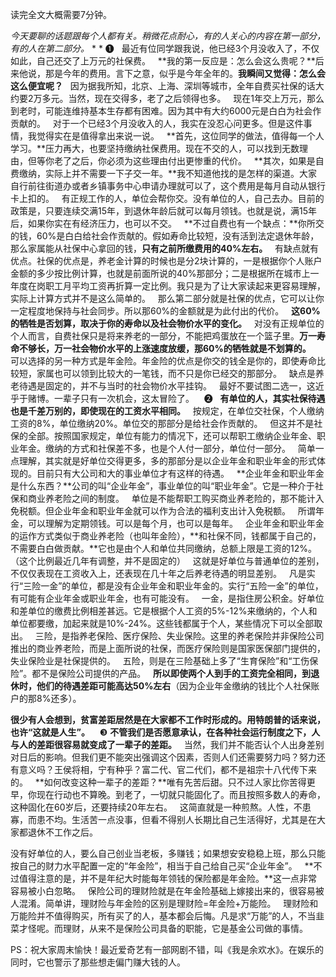 读完全文大概需要7分钟。  
  
*今天要聊的话题跟每个人都有关。稍微花点耐心，有的人关心的内容在第一部分，有的人在第二部分。*
* *
❶
 
最近有位同学跟我说，他已经3个月没收入了，不仅如此，自己还交了上万元的社保费。
 
**我的第一反应是：怎么会这么贵呢？**后来他说，那是今年的费用。言下之意，似乎是今年全年的。**我瞬间又觉得：怎么会这么便宜呢？**
 
因为据我所知，北京、上海、深圳等城市，全年自费买社保的话大约要2万多元。当然，现在交得多，老了之后领得也多。
 
现在1年交上万元，那么到老时，可能连维持基本生存都有困难。因为其中有大约6000元是白白为社会作贡献的。
 
对于一个已经3个月没收入的人，我实在没忍心问更多。但是这件事情，我觉得实在是值得拿出来说一说。
 
**首先，这位同学的做法，值得每一个人学习。**压力再大，也要坚持缴纳社保费用。现在不交的人，可以找到无数理由，但等你老了之后，你必须为这些理由付出更惨重的代价。
 
**其次，如果是自费缴纳，实际上并不需要一下子交一年。**我不知道他找的是怎样的渠道。大家自行前往街道办或者乡镇事务中心申请办理就可以了，这个费用是每月自动从银行卡上扣的。
 
有正规工作的人，单位会帮你交。没有单位的人，自己去办。目前的政策是，只要连续交满15年，到退休年龄后就可以每月领钱。也就是说，满15年后，如果你实在有经济压力，也可以不交。
 
**不过自费也有一个缺点：**你所交的钱，60%是白白给社会作贡献的。假如寿命比较短，没有活到法定退休年龄，那么家属能从社保中心拿回的钱，**只有之前所缴费用的40%左右。**
 
有缺点就有优点。社保的优点是，养老金计算的时候也是分2块计算的，一是根据你个人账户金额的多少按比例计算，也就是前面所说的40%那部分；二是根据所在城市上一年度在岗职工月平均工资再折算一定比例。我只是为了让大家读起来更容易理解，实际上计算方式并不是这么简单的。
 
那么第二部分就是社保的优点，它可以让你一定程度地保持与社会同步。所以那60%的金额就是为此付出的代价。
 
**这60%的牺牲是否划算，取决于你的寿命以及社会物价水平的变化。**
 
对没有正规单位的个人而言，自费社保只是将来养老的一部分，不能把鸡蛋放在一个篮子里。**万一寿命不够长，万一社会物价水平的上涨速度放缓，那60%的牺牲就是不划算的。**
 
可以选择的另一种方式是年金险。年金险的优点是你交的钱全是你的，即使寿命比较短，家属也可以领到比较大的一笔钱，而不只是你已经交的那部分。
 
缺点是养老待遇是固定的，并不与当时的社会物价水平挂钩。
 
最好不要试图二选一，这近乎于赌博。一辈子只有一次机会，这太冒险了。
  
❷
 
**有单位的人，其实社保待遇也是千差万别的，即使现在的工资水平相同。**
 
按规定，在单位交社保，个人缴纳工资的8%，单位缴纳20%。单位交的那部分是给社会作贡献的。
 
但这并不是社保的全部。按照国家规定，单位有能力的情况下，还可以帮职工缴纳企业年金、职业年金。缴纳的方式和社保差不多，也是个人付一部分，单位付一部分。
 
简单一点理解，其实就是好单位交得更多，多的那部分是以企业年金和职业年金的形式体现的。目前只有大公司和大的事业单位才有这样的待遇。
 
**企业年金和职业年金是什么东西？**公司的叫“企业年金”，事业单位的叫“职业年金”。它是一种介于社保和商业养老险之间的制度。
 
单位是不能帮职工购买商业养老险的，那不能计入免税额。但企业年金和职业年金就可以作为合法的福利支出计入免税额。
 
所谓年金，可以理解为定期领钱。可以是每个月，也可以是每年。
 
企业年金和职业年金的运作方式类似于商业养老险（也叫年金险），**和社保不同，钱都属于自己的，不需要白白做贡献。**它也是由个人和单位共同缴纳，总额上限是工资的12%。（这个比例最近几年有调整，并不是固定的）
 
这就是好单位与普通单位的差别，不仅仅表现在工资收入上，还表现在几十年之后养老待遇的明显差别。
 
凡是实行“三险一金”的单位，都是没有企业年金和职业年金的。实行“五险一金”的单位，有可能有企业年金或职业年金，也有可能没有。
 
一金，是指住房公积金。好单位和差单位的缴费比例相差甚远。它是根据个人工资的5%-12%来缴纳的，个人和单位都要缴，加起来就是10%-24%。这些钱都属于个人，某些情况下可以全部取出。
 
三险，是指养老保险、医疗保险、失业保险。这里的养老保险并非保险公司推出的商业养老险，而是上面所说的社保，而医疗保险则是国家医保部门提供的，失业保险业是社保提供的。
 
五险，则是在三险基础上多了“生育保险”和“工伤保险”。都不是保险公司提供的产品。
 
**所以即使两个人到手的工资完全相同，到退休时，他们的待遇差距可能高达50%左右**（因为企业年金缴纳的钱比个人社保账户的那8%还多）。
  
**很少有人会想到，贫富差距居然是在大家都不工作时形成的。用特朗普的话来说，也许“这就是人生”。**
  
❸
**不管我们是否愿意承认，在各种社会运行制度之下，人与人的差距很容易就变成了一辈子的差距。**
 
当然，我们并不能否认个人出身差别对日后的影响。但我们更不能突出强调这个因素，否则人们还需要努力吗？努力还有意义吗？王侯将相，宁有种乎？富二代、官二代们，都不是祖宗十八代传下来的。
 
**如何改变这种一辈子的差距？**唯有先苦后甜。只不过人家比你苦得更早，你现在行动也不算晚。到老了，一切就只能固化了。而且按照多数人的寿命，这种固化在60岁后，还要持续20年左右。
 
这简直就是一种煎熬。人性，不患寡，而患不均。生活苦一点没事，但看不得别人长期比自己生活得好，尤其是在大家都退休不工作之后。
  
没有好单位的人，要么自己创业当老板，多赚钱；如果想安安稳稳上班，那么只能按自己的财力水平配置一定的“年金险”，相当于自己给自己买“企业年金”。
 
**不过值得注意的是，并不是年纪大时能每年领钱的保险都是年金险。**这一点非常容易被小白忽略。
 
保险公司的理财险就是在年金险基础上嫁接出来的，很容易被人混淆。简单讲，理财险与年金险的区别是理财险=年金险\+万能险。
 
理财险和万能险并不值得购买，所有买了的人，基本都会后悔。凡是求“万能”的人，不当韭菜才怪呢。而理财，从来不是保险公司具备的职能，它是基金公司做的事情。
  
PS：祝大家周末愉快！最近爱奇艺有一部网剧不错，叫《我是余欢水》。在娱乐的同时，它也警示了那些想走偏门赚大钱的人。